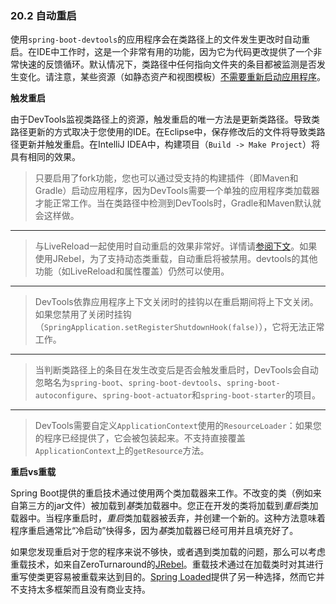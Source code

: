 ### 20.2 自动重启

使用`spring-boot-devtools`的应用程序会在类路径上的文件发生更改时自动重启。在IDE中工作时，这是一个非常有用的功能，因为它为代码更改提供了一个非常快速的反馈循环。默认情况下，类路径中任何指向文件夹的条目都被监测是否发生变化。请注意，某些资源（如静态资产和视图模板）[不需要重新启动应用程序](20.2.1.Excluding_resources.md)。

**触发重启**

由于DevTools监视类路径上的资源，触发重启的唯一方法是更新类路径。导致类路径更新的方式取决于您使用的IDE。在Eclipse中，保存修改后的文件将导致类路径更新并触发重启。在IntelliJ IDEA中，构建项目（`Build -> Make Project`）将具有相同的效果。

>只要启用了fork功能，您也可以通过受支持的构建插件（即Maven和Gradle）启动应用程序，因为DevTools需要一个单独的应用程序类加载器才能正常工作。当在类路径中检测到DevTools时，Gradle和Maven默认就会这样做。

---

>与LiveReload一起使用时自动重启的效果非常好。详情请[参阅下文](20.3.LiveReload.md)。如果使用JRebel，为了支持动态类重载，自动重启将被禁用。devtools的其他功能（如LiveReload和属性覆盖）仍然可以使用。

---

>DevTools依靠应用程序上下文关闭时的挂钩以在重启期间将上下文关闭。如果您禁用了关闭时挂钩（`SpringApplication.setRegisterShutdownHook(false)`），它将无法正常工作。

---

>当判断类路径上的条目在发生改变后是否会触发重启时，DevTools会自动忽略名为`spring-boot`、`spring-boot-devtools`、`spring-boot-autoconfigure`、`spring-boot-actuator`和`spring-boot-starter`的项目。

---

>DevTools需要自定义`ApplicationContext`使用的`ResourceLoader`：如果您的程序已经提供了，它会被包装起来。不支持直接覆盖`ApplicationContext`上的`getResource`方法。

**重启vs重载**

Spring Boot提供的重启技术通过使用两个类加载器来工作。不改变的类（例如来自第三方的jar文件）被加载到*基*类加载器中。您正在开发的类将加载到*重启*类加载器中。当程序重启时，*重启*类加载器被丢弃，并创建一个新的。这种方法意味着程序重启通常比“冷启动”快得多，因为*基*类加载器已经可用并且填充好了。

如果您发现重启对于您的程序来说不够快，或者遇到类加载的问题，那么可以考虑重载技术，如来自ZeroTurnaround的[JRebel](http://zeroturnaround.com/software/jrebel/)。重载技术通过在加载类时对其进行重写使类更容易被重载来达到目的。[Spring Loaded](https://github.com/spring-projects/spring-loaded)提供了另一种选择，然而它并不支持太多框架而且没有商业支持。

